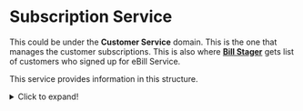 # Subscription Service

This could be under the **Customer Service** domain. This is the one that manages the customer subscriptions. This is also where [**Bill Stager**](https://github.com/sbamihan/build/tree/master/eBill/bill-stager) gets list of customers who signed up for eBill Service.

This service provides information in this structure.

<details>
<summary>Click to expand!</summary>

```json
[
    {
        "accountId": "0002709352",
        "accountName": "MARYANNSACAY2014",
        "accountSubscriptions": [
            {
                "subscribe": "Y",
                "subscriptionType": {
                    "typeCode": "EBIL",
                    "description": "Electronic sending of bill"
                }
            }
        ],
        "accountContacts": [
            {
                "value": "maryannsacay2014@gmail.com",
                "contactType": {
                    "typeCode": "EADD",
                    "description": "Email Address"
                }
            }
        ]
    },
    {
        "accountId": "0599421111",
        "accountName": "Test Account",
        "accountSubscriptions": [
            {
                "subscribe": "Y",
                "subscriptionType": {
                    "typeCode": "EBIL",
                    "description": "Electronic sending of bill"
                }
            },
            {
                "subscribe": "Y",
                "subscriptionType": {
                    "typeCode": "OUTN",
                    "description": "Outage notification"
                }
            }
        ],
        "accountContacts": [
            {
                "value": "sherwinamihan@gmail.com",
                "contactType": {
                    "typeCode": "EADD",
                    "description": "Email Address"
                }
            },
            {
                "value": "sherwin.amihan@aboitiz.com",
                "contactType": {
                    "typeCode": "EADD",
                    "description": "Email Address"
                }
            }
        ]
    }
]
```
</details>